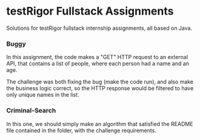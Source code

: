 # testRigor Fullstack Assignments

Solutions for testRigor fullstack internship assignments, all based on Java.

### Buggy
In this assignment, the code makes a "GET" HTTP request to an external API, that contains a list of people, where each person had a name and an age.

The challenge was both fixing the bug (make the code run), and also make the business logic correct, so the HTTP response would be filtered to have only unique names in the list.

### Criminal-Search
In this one, we should simply make an algorithm that satisfied the README file contained in the folder, with the challenge requirements.
